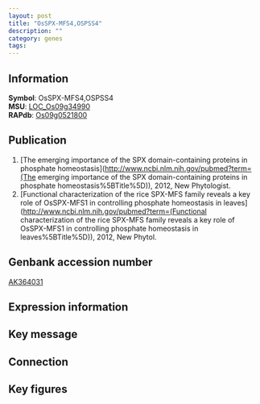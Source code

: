 ```yaml
---
layout: post
title: "OsSPX-MFS4,OSPSS4"
description: ""
category: genes
tags: 
---
```


## Information
__Symbol__: OsSPX-MFS4,OSPSS4  
__MSU__: [LOC_Os09g34990](http://rice.plantbiology.msu.edu/cgi-bin/ORF_infopage.cgi?orf=LOC_Os09g34990)  
__RAPdb__: [Os09g0521800](http://rapdb.dna.affrc.go.jp/viewer/gbrowse_details/irgsp1?name=Os09g0521800)  

## Publication
1. [The emerging importance of the SPX domain-containing proteins in phosphate homeostasis](http://www.ncbi.nlm.nih.gov/pubmed?term=(The emerging importance of the SPX domain-containing proteins in phosphate homeostasis%5BTitle%5D)), 2012, New Phytologist.
2. [Functional characterization of the rice SPX-MFS family reveals a key role of OsSPX-MFS1 in controlling phosphate homeostasis in leaves](http://www.ncbi.nlm.nih.gov/pubmed?term=(Functional characterization of the rice SPX-MFS family reveals a key role of OsSPX-MFS1 in controlling phosphate homeostasis in leaves%5BTitle%5D)), 2012, New Phytol.

## Genbank accession number
[AK364031](http://www.ncbi.nlm.nih.gov/nuccore/AK364031)

## Expression information

## Key message

## Connection

## Key figures


